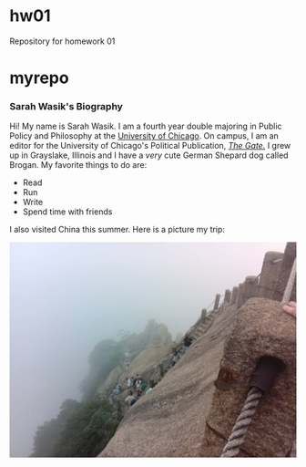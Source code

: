 # hw01
Repository for homework 01
# myrepo

  ### Sarah Wasik's Biography
Hi! My name is Sarah Wasik. I am a fourth year double majoring in Public Policy and Philosophy at the [University of Chicago](https://www.uchicago.edu/). On campus, I am an editor for the University of Chicago's Political Publication, [*The Gate.*](http://uchicagogate.com/) I grew up in Grayslake, Illinois and I have a *very* cute German Shepard dog called Brogan. My favorite things to do are:
* Read
* Run 
* Write
* Spend time with friends 

I also visited China this summer. Here is a picture my trip: 

![Picture of China](https://github.com/SarahWasik/myrepo/blob/master/WeChat%20Image_20180724182426.jpg)
